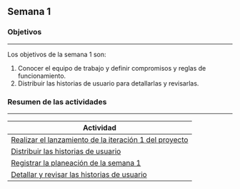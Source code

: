 ## Semana 1

### Objetivos

---

Los objetivos de la semana 1 son:

1. Conocer el equipo de trabajo y definir compromisos y reglas de funcionamiento.
2. Distribuir las historias de usuario para detallarlas y revisarlas.

### Resumen de las actividades

---

| Actividad                                                                |
| ------------------------------------------------------------------------ |
| [Realizar el lanzamiento de la iteración 1 del proyecto](s1_lanzamiento) |
| [Distribuir las historias de usuario](s1_distribucion)                   |
| [Registrar la planeación de la semana 1](s1_syp)                         |
| [Detallar y revisar las historias de usuario](s1_detallar)               |
